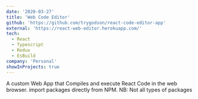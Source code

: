 ```yaml
---
date: '2020-03-27'
title: 'Web Code Editor'
github: 'https://github.com/trygodson/react-code-editor-app'
external: 'https://react-web-editor.herokuapp.com/'
tech:
  - React
  - Typescript
  - Redux
  - EsBuild
company: 'Personal'
showInProjects: true
---
```


A custom Web App that Compiles and execute React Code in the web browser. import packages directly from NPM. NB: Not all types of packages 

